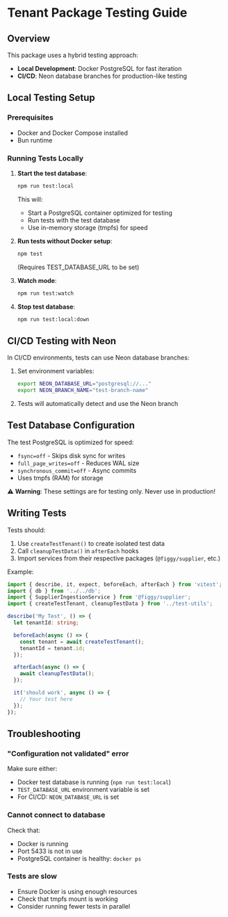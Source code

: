 # Tenant Package Testing Guide

## Overview

This package uses a hybrid testing approach:
- **Local Development**: Docker PostgreSQL for fast iteration
- **CI/CD**: Neon database branches for production-like testing

## Local Testing Setup

### Prerequisites
- Docker and Docker Compose installed
- Bun runtime

### Running Tests Locally

1. **Start the test database**:
   ```bash
   npm run test:local
   ```
   This will:
   - Start a PostgreSQL container optimized for testing
   - Run tests with the test database
   - Use in-memory storage (tmpfs) for speed

2. **Run tests without Docker setup**:
   ```bash
   npm test
   ```
   (Requires TEST_DATABASE_URL to be set)

3. **Watch mode**:
   ```bash
   npm run test:watch
   ```

4. **Stop test database**:
   ```bash
   npm run test:local:down
   ```

## CI/CD Testing with Neon

In CI/CD environments, tests can use Neon database branches:

1. Set environment variables:
   ```bash
   export NEON_DATABASE_URL="postgresql://..."
   export NEON_BRANCH_NAME="test-branch-name"
   ```

2. Tests will automatically detect and use the Neon branch

## Test Database Configuration

The test PostgreSQL is optimized for speed:
- `fsync=off` - Skips disk sync for writes
- `full_page_writes=off` - Reduces WAL size
- `synchronous_commit=off` - Async commits
- Uses tmpfs (RAM) for storage

⚠️ **Warning**: These settings are for testing only. Never use in production!

## Writing Tests

Tests should:
1. Use `createTestTenant()` to create isolated test data
2. Call `cleanupTestData()` in `afterEach` hooks
3. Import services from their respective packages (`@figgy/supplier`, etc.)

Example:
```typescript
import { describe, it, expect, beforeEach, afterEach } from 'vitest';
import { db } from '../../db';
import { SupplierIngestionService } from '@figgy/supplier';
import { createTestTenant, cleanupTestData } from '../test-utils';

describe('My Test', () => {
  let tenantId: string;

  beforeEach(async () => {
    const tenant = await createTestTenant();
    tenantId = tenant.id;
  });

  afterEach(async () => {
    await cleanupTestData();
  });

  it('should work', async () => {
    // Your test here
  });
});
```

## Troubleshooting

### "Configuration not validated" error
Make sure either:
- Docker test database is running (`npm run test:local`)
- `TEST_DATABASE_URL` environment variable is set
- For CI/CD: `NEON_DATABASE_URL` is set

### Cannot connect to database
Check that:
- Docker is running
- Port 5433 is not in use
- PostgreSQL container is healthy: `docker ps`

### Tests are slow
- Ensure Docker is using enough resources
- Check that tmpfs mount is working
- Consider running fewer tests in parallel